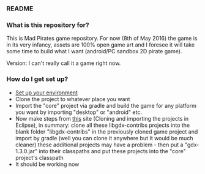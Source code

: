 ### README ###

### What is this repository for? ###

This is Mad Pirates game repository. 
For now (8th of May 2016) the game is in its very infancy, assets are 100% open game art and I foresee it will take some time to build what I want (android/PC sandbox 2D pirate game).

Version: I can't really call it a game right now.

### How do I get set up? ###

- [Set up your environment](https://github.com/libgdx/libgdx/wiki/Setting-up-your-Development-Environment-(Eclipse,-Intellij-IDEA,-NetBeans))
- Clone the project to whatever place you want 
- Import the "core" project via gradle and build the game for any platform you want by importing "desktop" or "android" etc.
- Now make steps from [this](https://github.com/manuelbua/libgdx-contribs) site
(Cloning and importing the projects in Eclipse), in summary: clone all these libgdx-contribs projects into the blank folder "libgdx-contribs" in the previously cloned game project and import by gradle 
(well you can clone it anywhere but It would be much cleaner)
these additional projects may have a problem - then put a "gdx-1.3.0.jar" into their classpaths
and put these projects into the "core" project's classpath
- It should be working now
